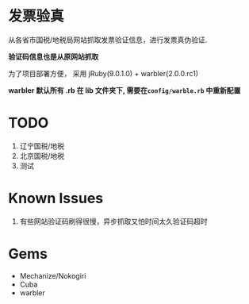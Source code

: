 # 发票验真

从各省市国税/地税局网站抓取发票验证信息，进行发票真伪验证.

**验证码信息也是从原网站抓取**

为了项目部署方便， 采用 jRuby(9.0.1.0) + warbler(2.0.0.rc1)

**warbler 默认所有 .rb 在 lib 文件夹下, 需要在`config/warble.rb` 中重新配置**

# TODO

1. 辽宁国税/地税
2. 北京国税/地税
3. 测试

# Known Issues

1. 有些网站验证码刷得很慢，异步抓取又怕时间太久验证码超时

# Gems

* Mechanize/Nokogiri
* Cuba
* warbler